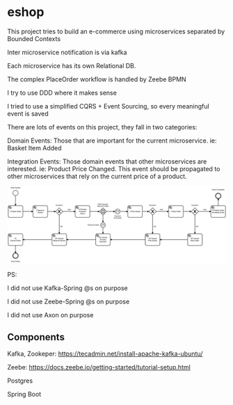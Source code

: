 # eshop
This project tries to build an e-commerce using microservices separated by Bounded Contexts

Inter microservice notification is via kafka

Each microservice has its own Relational DB.

The complex PlaceOrder workflow is handled by Zeebe BPMN

I try to use DDD where it makes sense

I tried to use a simplified CQRS + Event Sourcing, so every meaningful event is saved 


There are lots of events on this project, they fall in two categories: 

Domain Events: Those that are important for the current microservice. ie: Basket Item Added

Integration Events: Those domain events that other microservices are interested. ie: Product Price Changed. This event should be propagated to other microservices that rely on the current price of a product.

![Alt text](place-order.png?raw=true "Optional Title")

PS:

I did not use Kafka-Spring @s on purpose

I did not use Zeebe-Spring @s on purpose

I did not use Axon on purpose


## Components
Kafka, Zookeper: https://tecadmin.net/install-apache-kafka-ubuntu/

Zeebe: https://docs.zeebe.io/getting-started/tutorial-setup.html

Postgres

Spring Boot

